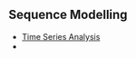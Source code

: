 <h2> Sequence Modelling </h2>

* [Time Series Analysis](https://www.udemy.com/course/machine-learning-time-series-forecasting-in-python/)
* 
